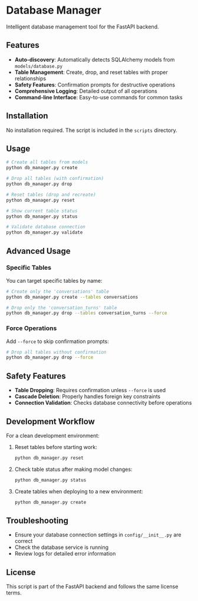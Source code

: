 # Database Manager

Intelligent database management tool for the FastAPI backend.

## Features

- **Auto-discovery**: Automatically detects SQLAlchemy models from `models/database.py`
- **Table Management**: Create, drop, and reset tables with proper relationships
- **Safety Features**: Confirmation prompts for destructive operations
- **Comprehensive Logging**: Detailed output of all operations
- **Command-line Interface**: Easy-to-use commands for common tasks

## Installation

No installation required. The script is included in the `scripts` directory.

## Usage

```bash
# Create all tables from models
python db_manager.py create

# Drop all tables (with confirmation)
python db_manager.py drop

# Reset tables (drop and recreate)
python db_manager.py reset

# Show current table status
python db_manager.py status

# Validate database connection
python db_manager.py validate
```

## Advanced Usage

### Specific Tables

You can target specific tables by name:

```bash
# Create only the 'conversations' table
python db_manager.py create --tables conversations

# Drop only the 'conversation_turns' table
python db_manager.py drop --tables conversation_turns --force
```

### Force Operations

Add `--force` to skip confirmation prompts:

```bash
# Drop all tables without confirmation
python db_manager.py drop --force
```

## Safety Features

- **Table Dropping**: Requires confirmation unless `--force` is used
- **Cascade Deletion**: Properly handles foreign key constraints
- **Connection Validation**: Checks database connectivity before operations

## Development Workflow

For a clean development environment:

1. Reset tables before starting work:
   ```bash
   python db_manager.py reset
   ```

2. Check table status after making model changes:
   ```bash
   python db_manager.py status
   ```

3. Create tables when deploying to a new environment:
   ```bash
   python db_manager.py create
   ```

## Troubleshooting

- Ensure your database connection settings in `config/__init__.py` are correct
- Check the database service is running
- Review logs for detailed error information

## License

This script is part of the FastAPI backend and follows the same license terms.